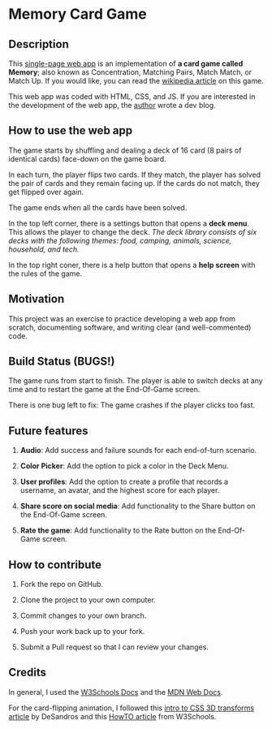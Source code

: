 # Memory Card Game

## Description

This [single-page web app](https://n-m-luna.github.io/memory-card-game/) is an implementation of **a card game called Memory**; also known as Concentration, Matching Pairs, Match Match, or Match Up. If you would like, you can read the [wikipedia article](https://en.wikipedia.org/wiki/Concentration_(card_game)) on this game.

This web app was coded with HTML, CSS, and JS. If you are interested in the development of the web app, the [author](https://github.com/N-M-Luna) wrote a dev blog.

## How to use the web app

The game starts by shuffling and dealing a deck of 16 card (8 pairs of identical cards) face-down on the game board.

In each turn, the player flips two cards. If they match, the player has solved the pair of cards and they remain facing up. If the cards do not match, they get flipped over again.

The game ends when all the cards have been solved.

In the top left corner, there is a settings button that opens a **deck menu**. This allows the player to change the deck. *The deck library consists of six decks with the following themes: food, camping, animals, science, household, and tech.*

In the top right coner, there is a help button that opens a **help screen** with the rules of the game.

## Motivation

This project was an exercise to practice developing a web app from scratch, documenting software, and writing clear (and well-commented) code.

## Build Status (BUGS!)

The game runs from start to finish. The player is able to switch decks at any time and to restart the game at the End-Of-Game screen.

There is one bug left to fix: The game crashes if the player clicks too fast.

## Future features

1. **Audio**: Add success and failure sounds for each end-of-turn scenario.

2. **Color Picker**: Add the option to pick a color in the Deck Menu.

3. **User profiles**: Add the option to create a profile that records a username, an avatar, and the highest score for each player.

4. **Share score on social media**:  Add functionality to the Share button on the End-Of-Game screen.

5. **Rate the game**: Add functionality to the Rate button on the End-Of-Game screen.


## How to contribute

1. Fork the repo on GitHub.

2. Clone the project to your own computer.

3. Commit changes to your own branch.

4. Push your work back up to your fork.

5. Submit a Pull request so that I can review your changes.

## Credits

In general, I used the [W3Schools Docs](https://www.w3schools.com/) and the [MDN Web Docs](https://developer.mozilla.org/en-US/).

For the card-flipping animation, I followed this [intro to CSS 3D transforms article](https://3dtransforms.desandro.com/) by DeSandros and this [HowTO article](https://www.w3schools.com/howto/howto_css_flip_card.asp) from W3Schools.
